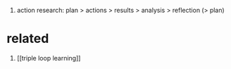 1. action research: plan > actions \> results > analysis > reflection (> plan)

# related
1. [[triple loop learning]]